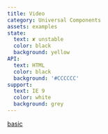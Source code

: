 ```yaml
---
title: Video
category: Universal Components
assets: examples
state:
  text: ✘ unstable
  color: black
  background: yellow
API:
  text: HTML
  color: black
  background: '#CCCCCC'
support:
  text: IE 9
  color: white
  background: grey
---
```


[basic](basic.html)